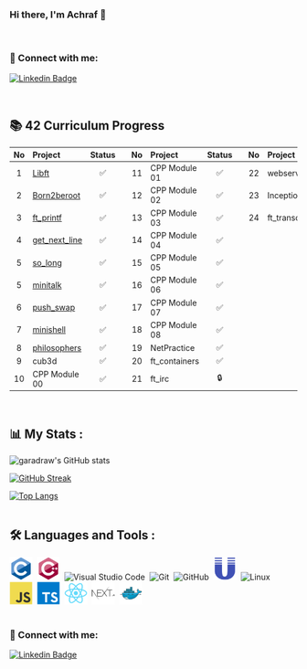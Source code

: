 
### Hi there, I'm Achraf 👋

<br />

### :link: Connect with me:

[![Linkedin Badge](https://img.shields.io/badge/-Valentin_Simeonov-blue?style=flat&logo=Linkedin&logoColor=white)](https://www.linkedin.com/in/achraf-bettachi-164593218/)

<br />

## 📚 42 Curriculum Progress
| No  | Project                                    | Status |   | No  | Project       | Status |   | No  | Project                        | Status |
| :-: | :----------------------------------------- | :----: | - | :-: | :------------ | :----: | - | :-: | :----------------------------- | :----: |
| 1   | [Libft](../../../libft)                    | ✅     |   | 11  | CPP Module 01 | ✅     |   | 22  | webserv.                       | ✅      |
| 2   | [Born2beroot](../../../born2beroot)        | ✅     |   | 12  | CPP Module 02 | ✅     |   | 23  | Inception                      | 🔒      |
| 3   | [ft_printf](../../../ft_printf)            | ✅     |   | 13  | CPP Module 03 | ✅     |   | 24  | ft_transcendence               | 🛠️      |
| 4   | [get_next_line](../../../get_next_line)    | ✅     |   | 14  | CPP Module 04 | ✅     |   |     |                                |         |
| 5   | [so_long](../../../so_long)                | ✅     |   | 15  | CPP Module 05 | ✅     |   |     |                                |         |
| 5   | [minitalk](../../../minitalk)              | ✅     |   | 16  | CPP Module 06 | ✅     |   |     |                                |         |
| 6   | [push_swap](../../../push_swap)            | ✅     |   | 17  | CPP Module 07 | ✅     |   |     |                                |         |
| 7   | [minishell](../../../minishell)            | ✅     |   | 18  | CPP Module 08 | ✅     |   |     |                                |         |
| 8   | [philosophers](../../../philosophers)      | ✅     |   | 19  | NetPractice   | ✅     |   |     |                                |         |
| 9   | cub3d                                      | ✅     |   | 20  | ft_containers | ✅     |   |     |                                |         |
| 10  | CPP Module 00                              | ✅     |   | 21  | ft_irc        | 🔒     |   |     |                                |         |

<br />

## 📊 My Stats :
![garadraw's GitHub stats](https://github-readme-stats.vercel.app/api?username=abettach&hide=contribs,prs&show_icons=true&theme=dark)

[![GitHub Streak](http://github-readme-streak-stats.herokuapp.com?user=abettach&theme=dark&background=000000)](https://git.io/streak-stats)

[![Top Langs](https://github-readme-stats.vercel.app/api/top-langs/?username=abettach&layout=compact&theme=dark)](https://github.com/garadraw/github-readme-stats)  
<br />

## :hammer_and_wrench: Languages and Tools :

<div>
  <img src="https://github.com/devicons/devicon/blob/master/icons/c/c-original.svg"  title="C" alt="C" width="40" height="40"/>&nbsp;
  <img src="https://github.com/devicons/devicon/blob/master/icons/cplusplus/cplusplus-original.svg" title="C++" alt="C++" width="40" height="40"/>&nbsp;
  <img src="https://cdn.jsdelivr.net/gh/devicons/devicon/icons/vscode/vscode-original.svg" title="Visual Studio Code" alt="Visual Studio Code" width="40" height="40"/>&nbsp;
  <img src="https://cdn.jsdelivr.net/gh/devicons/devicon/icons/git/git-original.svg" title="Git" alt="Git" width="40" height="40"/>&nbsp;
  <img src="https://user-images.githubusercontent.com/3369400/139448065-39a229ba-4b06-434b-bc67-616e2ed80c8f.png" title="GitHub" alt="GitHub" width="40" height="40"/>&nbsp;
  <img src="https://github.com/devicons/devicon/blob/master/icons/unix/unix-original.svg" title="Unix" alt="Unix" width="40" height="40"/>&nbsp;
  <img src="https://img.icons8.com/color/48/000000/linux--v2.png" title="Linux" alt="Linux" width="40" height="40"/>&nbsp;
  <img src="https://github.com/devicons/devicon/blob/master/icons/javascript/javascript-original.svg" title="JavaScript" alt="JavaScript" width="40" height="40"/>&nbsp;
  <img src="https://github.com/devicons/devicon/blob/master/icons/typescript/typescript-original.svg" title="TypeScript" alt="TypeScript" width="40" height="40"/>&nbsp;
  <img src="https://github.com/devicons/devicon/blob/master/icons/react/react-original.svg" title="ReactJs" alt="ReactJs" width="40" height="40"/>&nbsp;
  <img src="https://github.com/devicons/devicon/blob/master/icons/nextjs/nextjs-original-wordmark.svg" title="NextJs" alt="NextJs" width="40" height="40"/>&nbsp;
  <img src="https://github.com/devicons/devicon/blob/master/icons/docker/docker-original.svg" title="Docker" alt="Docker" width="40" height="40"/>&nbsp;
<div>

<br />

### :link: Connect with me:

[![Linkedin Badge](https://img.shields.io/badge/-Valentin_Simeonov-blue?style=flat&logo=Linkedin&logoColor=white)](https://www.linkedin.com/in/achraf-bettachi-164593218/)



